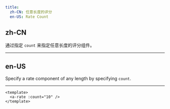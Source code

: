 ```yaml
title:
  zh-CN: 任意长度的评分
  en-US: Rate Count
```

## zh-CN

通过指定 `count` 来指定任意长度的评分组件。

---

## en-US

Specify a rate component of any length by specifying `count`.

---

```vue
<template>
  <a-rate :count="10" />
</template>
```
